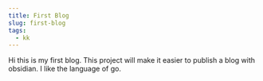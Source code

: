 ```yaml
---
title: First Blog
slug: first-blog
tags:
  - kk
---
```

Hi this is my first blog. This project will make it easier to publish a blog with obsidian. I like the language of go.
